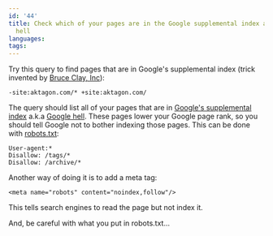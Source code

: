 ```yaml
---
id: '44'
title: Check which of your pages are in the Google supplemental index a.k.a Google
  hell
languages:
tags:
---
```

Try this query to find pages that are in Google's supplemental index (trick invented by [Bruce Clay, Inc](http://www.bruceclay.com/blog/archives/2007/08/google_hack_fin.html)):


```
-site:aktagon.com/* +site:aktagon.com/
```
    

The query should list all of your pages that are in [Google's supplemental index](http://en.wikipedia.org/wiki/Supplemental_Result) a.k.a [Google hell](http://www.seomoz.org/blog/how-i-escaped-googles-supplemental-hell). These pages lower your Google page rank, so you should tell Google not to bother indexing those pages. This can be done with [robots.txt](http://en.wikipedia.org/wiki/Robots.txt):


```
User-agent:*
Disallow: /tags/*
Disallow: /archive/*
```
    

Another way of doing it is to add a meta tag:


```
<meta name="robots" content="noindex,follow"/>
```
    

This tells search engines to read the page but not index it.

And, be careful with what you put in robots.txt...

